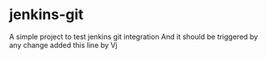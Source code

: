 # jenkins-git

A simple project to test jenkins git integration
And it should be triggered by any change
added this line by Vj
